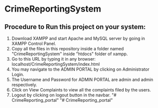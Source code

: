 # CrimeReportingSystem

## Procedure to Run this project on your system:
1. Download XAMPP and start Apache and MySQL server by going in XAMPP Control Panel.
2. Copy all the files in this repository inside a folder named "CrimeReportingSystem" inside "htdocs" folder of xampp.
3. Go to this URL by typing it in any browser: localhost/CrimeReportingSystem/index.html 
4. You may navigate to the ADMIN PORTAL by clicking on Administrator Login.
5. The Username and Password for ADMIN PORTAL are admin and admin respectively.
6. Click on View Complaints to view all the complaints filed by the users.
7. Logout by clicking on logout button in the navbar.
"# CrimeReporting_portal" 
"# CrimeReporting_portal" 
